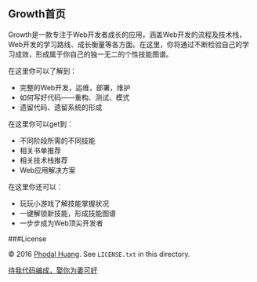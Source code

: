 Growth首页
---

Growth是一款专注于Web开发者成长的应用，涵盖Web开发的流程及技术栈，Web开发的学习路线、成长衡量等各方面。在这里，你将通过不断检验自己的学习成效，形成属于你自己的独一无二的个性技能图谱。

在这里你可以了解到：

 - 完整的Web开发，运维，部署，维护
 - 如何写好代码——重构、测试、模式
 - 遗留代码、遗留系统的形成

在这里你可以get到：

 - 不同阶段所需的不同技能
 - 相关书单推荐
 - 相关技术栈推荐
 - Web应用解决方案

在这里你还可以：

 - 玩玩小游戏了解技能掌握状况
 - 一键解锁新技能，形成技能图谱 
 - 一步步成为Web顶尖开发者 

###License

© 2016 [Phodal Huang](http://www.phodal.com). See `LICENSE.txt` in this directory.

[待我代码编成，娶你为妻可好](http://www.xuntayizhan.com/person/ji-ke-ai-qing-zhi-er-shi-dai-wo-dai-ma-bian-cheng-qu-ni-wei-qi-ke-hao-wan/)
